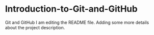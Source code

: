 # Introduction-to-Git-and-GitHub
Git and GitHub
I am editing the README file. Adding some more details about the project description.
